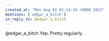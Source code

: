 ```yaml
---
created_at: "Mon Aug 02 01:14:10 +0000 2021"
mentions: ['edgar_a_bitch']
in_reply_to: @edgar_a_bitch
---
```


@edgar_a_bitch Yep. Pretty regularly.
